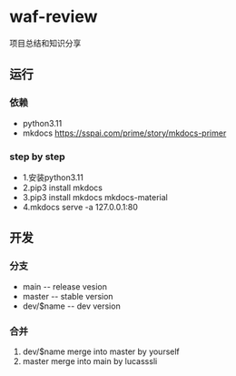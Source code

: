 # waf-review
项目总结和知识分享

## 运行

### 依赖
- python3.11
- mkdocs https://sspai.com/prime/story/mkdocs-primer

### step by step 
- 1.安装python3.11
- 2.pip3 install mkdocs
- 3.pip3 install mkdocs mkdocs-material
- 4.mkdocs serve -a 127.0.0.1:80


## 开发

### 分支
- main -- release vesion
- master -- stable version
- dev/$name -- dev version

### 合并
1. dev/$name merge into master by yourself
2. master merge into main by lucasssli